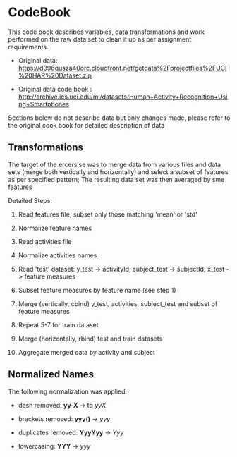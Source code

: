 # CodeBook

This code book describes variables, data transformations and work 
performed on the raw data set to clean it up as per assignment requirements. 


* Original data: https://d396qusza40orc.cloudfront.net/getdata%2Fprojectfiles%2FUCI%20HAR%20Dataset.zip

* Original data code book : http://archive.ics.uci.edu/ml/datasets/Human+Activity+Recognition+Using+Smartphones

Sections below do not describe data but only changes made, please refer to the original cook book for detailed description of data

## Transformations
The target of the ercersise was to merge data from various files and data sets (merge both vertically and horizontally) and select a subset of features as per specified pattern; The resulting data set was then averaged by sme features


Detailed Steps:

1. Read features file, subset only those matching 'mean' or 'std'

2. Normalize feature names

3. Read activities file

4. Normalize activities names

5. Read 'test' dataset: y_test -> activityId; subject_test -> subjectId; x_test -> feature measures
  
6. Subset feature measures by feature name (see step 1)

7. Merge (vertically, cbind) y_test, activities, subject_test and subset of feature measures

8. Repeat 5-7 for train dataset

9. Merge (horizontally, rbind) test and train datasets

10. Aggregate merged data by activity and subject

## Normalized Names

The following normalization was applied:

* dash removed: **yy-X** -> to *yyX*

* brackets removed: **yyy()** -> *yyy*

* duplicates removed: **YyyYyy** -> *Yyy*

* lowercasing: **YYY** -> *yyy*


